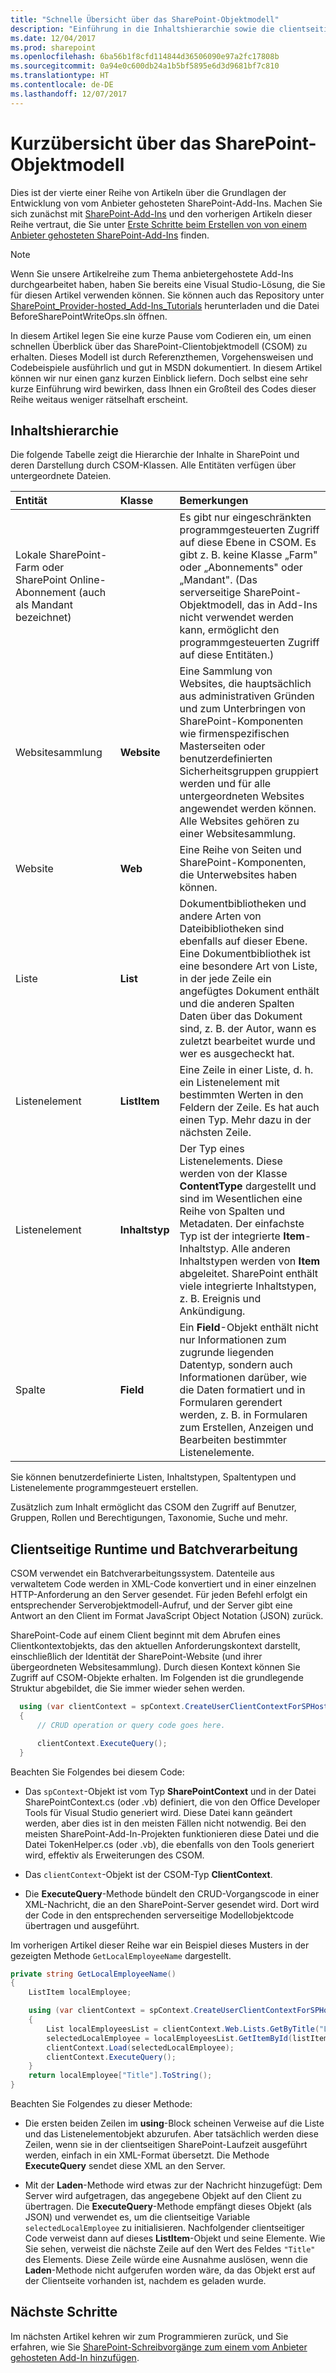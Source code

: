 ```yaml
---
title: "Schnelle Übersicht über das SharePoint-Objektmodell"
description: "Einführung in die Inhaltshierarchie sowie die clientseitige Runtime und Batchverarbeitung"
ms.date: 12/04/2017
ms.prod: sharepoint
ms.openlocfilehash: 6ba56b1f8cfd114844d36506090e97a2fc17808b
ms.sourcegitcommit: 0a94e0c600db24a1b5bf5895e6d3d9681bf7c810
ms.translationtype: HT
ms.contentlocale: de-DE
ms.lasthandoff: 12/07/2017
---
```

# <a name="get-a-quick-overview-of-the-sharepoint-object-model"></a>Kurzübersicht über das SharePoint-Objektmodell

Dies ist der vierte einer Reihe von Artikeln über die Grundlagen der Entwicklung von vom Anbieter gehosteten SharePoint-Add-Ins. Machen Sie sich zunächst mit [SharePoint-Add-Ins](sharepoint-add-ins.md) und den vorherigen Artikeln dieser Reihe vertraut, die Sie unter [Erste Schritte beim Erstellen von von einem Anbieter gehosteten SharePoint-Add-Ins](get-started-creating-provider-hosted-sharepoint-add-ins.md#SP15createprovider_nextsteps) finden. 
 
> [!NOTE]
> Wenn Sie unsere Artikelreihe zum Thema anbietergehostete Add-Ins durchgearbeitet haben, haben Sie bereits eine Visual Studio-Lösung, die Sie für diesen Artikel verwenden können. Sie können auch das Repository unter [SharePoint_Provider-hosted_Add-Ins_Tutorials](https://github.com/OfficeDev/SharePoint_Provider-hosted_Add-ins_Tutorials) herunterladen und die Datei BeforeSharePointWriteOps.sln öffnen.

In diesem Artikel legen Sie eine kurze Pause vom Codieren ein, um einen schnellen Überblick über das SharePoint-Clientobjektmodell (CSOM) zu erhalten. Dieses Modell ist durch Referenzthemen, Vorgehensweisen und Codebeispiele ausführlich und gut in MSDN dokumentiert. In diesem Artikel können wir nur einen ganz kurzen Einblick liefern. Doch selbst eine sehr kurze Einführung wird bewirken, dass Ihnen ein Großteil des Codes dieser Reihe weitaus weniger rätselhaft erscheint. 

## <a name="content-hierarchy"></a>Inhaltshierarchie

Die folgende Tabelle zeigt die Hierarchie der Inhalte in SharePoint und deren Darstellung durch CSOM-Klassen. Alle Entitäten verfügen über untergeordnete Dateien.
 

|**Entität**|**Klasse**|**Bemerkungen**|
|:-----|:-----|:-----|
|Lokale SharePoint-Farm oder SharePoint Online-Abonnement (auch als Mandant bezeichnet)||Es gibt nur eingeschränkten programmgesteuerten Zugriff auf diese Ebene in CSOM. Es gibt z. B. keine Klasse „Farm" oder „Abonnements" oder „Mandant". (Das serverseitige SharePoint-Objektmodell, das in Add-Ins nicht verwendet werden kann, ermöglicht den programmgesteuerten Zugriff auf diese Entitäten.)|
|Websitesammlung|**Website**|Eine Sammlung von Websites, die hauptsächlich aus administrativen Gründen und zum Unterbringen von SharePoint-Komponenten wie firmenspezifischen Masterseiten oder benutzerdefinierten Sicherheitsgruppen gruppiert werden und für alle untergeordneten Websites angewendet werden können. Alle Websites gehören zu einer Websitesammlung.|
|Website|**Web**|Eine Reihe von Seiten und SharePoint-Komponenten, die Unterwebsites haben können.|
|Liste|**List**|Dokumentbibliotheken und andere Arten von Dateibibliotheken sind ebenfalls auf dieser Ebene. Eine Dokumentbibliothek ist eine besondere Art von Liste, in der jede Zeile ein angefügtes Dokument enthält und die anderen Spalten Daten über das Dokument sind, z. B. der Autor, wann es zuletzt bearbeitet wurde und wer es ausgecheckt hat. |
|Listenelement|**ListItem**|Eine Zeile in einer Liste, d. h. ein Listenelement mit bestimmten Werten in den Feldern der Zeile. Es hat auch einen Typ. Mehr dazu in der nächsten Zeile. |
|Listenelement|**Inhaltstyp**|Der Typ eines Listenelements. Diese werden von der Klasse **ContentType** dargestellt und sind im Wesentlichen eine Reihe von Spalten und Metadaten. Der einfachste Typ ist der integrierte **Item**-Inhaltstyp. Alle anderen Inhaltstypen werden von **Item** abgeleitet. SharePoint enthält viele integrierte Inhaltstypen, z. B. Ereignis und Ankündigung.  |
|Spalte|**Field**|Ein **Field**-Objekt enthält nicht nur Informationen zum zugrunde liegenden Datentyp, sondern auch Informationen darüber, wie die Daten formatiert und in Formularen gerendert werden, z. B. in Formularen zum Erstellen, Anzeigen und Bearbeiten bestimmter Listenelemente.|

Sie können benutzerdefinierte Listen, Inhaltstypen, Spaltentypen und Listenelemente programmgesteuert erstellen. 

Zusätzlich zum Inhalt ermöglicht das CSOM den Zugriff auf Benutzer, Gruppen, Rollen und Berechtigungen, Taxonomie, Suche und mehr.

<a name="CSOMBatching"> </a>
## <a name="client-side-runtime-and-batching"></a>Clientseitige Runtime und Batchverarbeitung

CSOM verwendet ein Batchverarbeitungssystem. Datenteile aus verwaltetem Code werden in XML-Code konvertiert und in einer einzelnen HTTP-Anforderung an den Server gesendet. Für jeden Befehl erfolgt ein entsprechender Serverobjektmodell-Aufruf, und der Server gibt eine Antwort an den Client im Format JavaScript Object Notation (JSON) zurück. 

SharePoint-Code auf einem Client beginnt mit dem Abrufen eines Clientkontextobjekts, das den aktuellen Anforderungskontext darstellt, einschließlich der Identität der SharePoint-Website (und ihrer übergeordneten Websitesammlung). Durch diesen Kontext können Sie Zugriff auf CSOM-Objekte erhalten. Im Folgenden ist die grundlegende Struktur abgebildet, die Sie immer wieder sehen werden. 

```C#
  using (var clientContext = spContext.CreateUserClientContextForSPHost())
  {
      // CRUD operation or query code goes here.

      clientContext.ExecuteQuery();
  }
```

Beachten Sie Folgendes bei diesem Code:

- Das `spContext`-Objekt ist vom Typ **SharePointContext** und in der Datei SharePointContext.cs (oder .vb) definiert, die von den Office Developer Tools für Visual Studio generiert wird. Diese Datei kann geändert werden, aber dies ist in den meisten Fällen nicht notwendig. Bei den meisten SharePoint-Add-In-Projekten funktionieren diese Datei und die Datei TokenHelper.cs (oder .vb), die ebenfalls von den Tools generiert wird, effektiv als Erweiterungen des CSOM.

- Das `clientContext`-Objekt ist der CSOM-Typ **ClientContext**.

- Die **ExecuteQuery**-Methode bündelt den CRUD-Vorgangscode in einer XML-Nachricht, die an den SharePoint-Server gesendet wird. Dort wird der Code in den entsprechenden serverseitige Modellobjektcode übertragen und ausgeführt.

Im vorherigen Artikel dieser Reihe war ein Beispiel dieses Musters in der gezeigten Methode `GetLocalEmployeeName` dargestellt. 

```C#
private string GetLocalEmployeeName()
{
    ListItem localEmployee;

    using (var clientContext = spContext.CreateUserClientContextForSPHost())
    {
        List localEmployeesList = clientContext.Web.Lists.GetByTitle("Local Employees");
        selectedLocalEmployee = localEmployeesList.GetItemById(listItemID);
        clientContext.Load(selectedLocalEmployee);
        clientContext.ExecuteQuery();
    }
    return localEmployee["Title"].ToString();
}
```

Beachten Sie Folgendes zu dieser Methode:

- Die ersten beiden Zeilen im **using**-Block scheinen Verweise auf die Liste und das Listenelementobjekt abzurufen. Aber tatsächlich werden diese Zeilen, wenn sie in der clientseitigen SharePoint-Laufzeit ausgeführt werden, einfach in ein XML-Format übersetzt. Die Methode **ExecuteQuery** sendet diese XML an den Server.

-  Mit der **Laden**-Methode wird etwas zur der Nachricht hinzugefügt: Dem Server wird aufgetragen, das angegebene Objekt auf den Client zu übertragen. Die **ExecuteQuery**-Methode empfängt dieses Objekt (als JSON) und verwendet es, um die clientseitige Variable `selectedLocalEmployee` zu initialisieren. Nachfolgender clientseitiger Code verweist dann auf dieses **ListItem**-Objekt und seine Elemente. Wie Sie sehen, verweist die nächste Zeile auf den Wert des Feldes `"Title"` des Elements. Diese Zeile würde eine Ausnahme auslösen, wenn die **Laden**-Methode nicht aufgerufen worden wäre, da das Objekt erst auf der Clientseite vorhanden ist, nachdem es geladen wurde.
 
## <a name="next-steps"></a>Nächste Schritte
<a name="Nextsteps"> </a>

Im nächsten Artikel kehren wir zum Programmieren zurück, und Sie erfahren, wie Sie [SharePoint-Schreibvorgänge zum einem vom Anbieter gehosteten Add-In hinzufügen](add-sharepoint-write-operations-to-the-provider-hosted-add-in.md).
 

 

